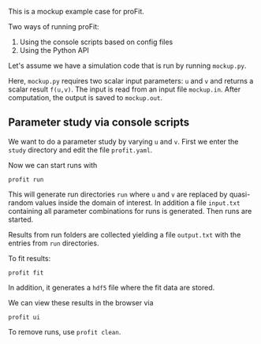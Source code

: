 This is a mockup example case for proFit.

Two ways of running proFit:

1) Using the console scripts based on config files
2) Using the Python API

Let's assume we have a simulation code that is run by running `mockup.py`.

Here, `mockup.py` requires two scalar input parameters: `u` and `v` and returns a scalar result `f(u,v)`.
The input is read from an input file `mockup.in`. After computation, the output is saved to `mockup.out`.

## Parameter study via console scripts
We want to do a parameter study by varying `u` and `v`. First we enter the `study` directory and
edit the file `profit.yaml`.


Now we can start runs with
```
profit run
```
This will generate run directories `run` where `u` and `v` are replaced by quasi-random values
inside the domain of interest. In addition a file `input.txt` containing all parameter
combinations for runs is generated. Then runs are started.

Results from run folders are collected yielding a file `output.txt` with the entries from `run` directories.

To fit results:
```
profit fit
```
In addition, it generates a `hdf5` file where the fit data are stored.

We can view these results in the browser via
```
profit ui
```

To remove runs, use `profit clean`.

